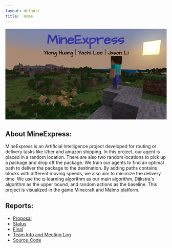 ```yaml
---
layout: default
title:  Home
---
```

<p align="center">
  <img src="image/minecraft.png">
</p>

## About MineExpress:
MineExpress is an Artificial Intelligence project developed for routing or delivery tasks like Uber and amazon shipping. In this project, our agent is placed in a random location. There are also two random locations to pick up a package and drop off the package. We train our agents to find an optimal path to deliver the package to the destination. By adding paths contains blocks with different moving speeds, we also aim to minimize the delivery time. We use the q-learning algorithm as our main algorithm, Dijkstra's algorithm as the upper bound, and random actions as the baseline. This project is visualized in the game Minecraft and Malmo platform.


## Reports:
- [Proposal](proposal.html)
- [Status](status.html)
- [Final](final.html)
- [Team Info and Meeting Log](team.html)
- [Source_Code](https://github.com/yachilee/herobrine)
